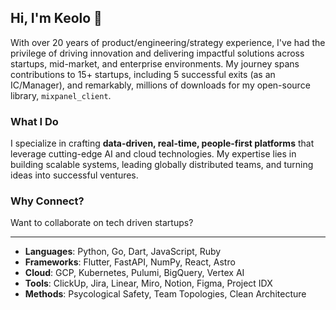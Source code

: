 ## Hi, I'm Keolo 🤙

With over 20 years of product/engineering/strategy experience, I've had the privilege of driving innovation and delivering impactful solutions across startups, mid-market, and enterprise environments. My journey spans contributions to 15+ startups, including 5 successful exits (as an IC/Manager), and remarkably, millions of downloads for my open-source library, `mixpanel_client`.

### What I Do

I specialize in crafting **data-driven, real-time, people-first platforms** that leverage cutting-edge AI and cloud technologies. My expertise lies in building scalable systems, leading globally distributed teams, and turning ideas into successful ventures.

### Why Connect?

Want to collaborate on tech driven startups?

---

- **Languages**: Python, Go, Dart, JavaScript, Ruby
- **Frameworks**: Flutter, FastAPI, NumPy, React, Astro
- **Cloud**: GCP, Kubernetes, Pulumi, BigQuery, Vertex AI
- **Tools**: ClickUp, Jira, Linear, Miro, Notion, Figma, Project IDX
- **Methods**: Psycological Safety, Team Topologies, Clean Architecture
